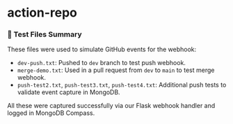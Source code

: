# action-repo
### 📁 Test Files Summary
These files were used to simulate GitHub events for the webhook:

- `dev-push.txt`: Pushed to `dev` branch to test push webhook.
- `merge-demo.txt`: Used in a pull request from `dev` to `main` to test merge webhook.
- `push-test2.txt`, `push-test3.txt`, `push-test4.txt`: Additional push tests to validate event capture in MongoDB.

All these were captured successfully via our Flask webhook handler and logged in MongoDB Compass.
